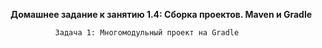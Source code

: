 **Домашнее задание к занятию 1.4: Сборка проектов. Maven и Gradle**

              Задача 1: Многомодульный проект на Gradle